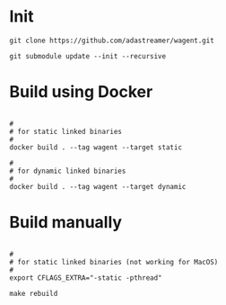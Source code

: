 # Init

```
git clone https://github.com/adastreamer/wagent.git

git submodule update --init --recursive

```

# Build using Docker

```

#
# for static linked binaries
#
docker build . --tag wagent --target static

#
# for dynamic linked binaries
#
docker build . --tag wagent --target dynamic
```

# Build manually

```

#
# for static linked binaries (not working for MacOS)
#
export CFLAGS_EXTRA="-static -pthread"

make rebuild
```
